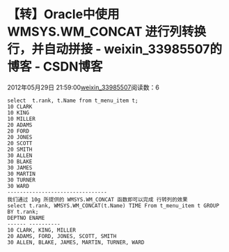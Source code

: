 # 【转】Oracle中使用WMSYS.WM_CONCAT 进行列转换行，并自动拼接 - weixin_33985507的博客 - CSDN博客
2012年05月29日 21:59:00[weixin_33985507](https://me.csdn.net/weixin_33985507)阅读数：6
```
select  t.rank, t.Name from t_menu_item t; 
10 CLARK 
10 KING 
10 MILLER 
20 ADAMS 
20 FORD 
20 JONES 
20 SCOTT 
20 SMITH 
30 ALLEN 
30 BLAKE 
30 JAMES 
30 MARTIN 
30 TURNER 
30 WARD 
-------------------------------- 
我们通过 10g 所提供的 WMSYS.WM_CONCAT 函数即可以完成 行转列的效果 
select t.rank, WMSYS.WM_CONCAT(t.Name) TIME From t_menu_item t GROUP BY t.rank; 
DEPTNO ENAME 
------ ---------- 
10 CLARK, KING, MILLER 
20 ADAMS, FORD, JONES, SCOTT, SMITH 
30 ALLEN, BLAKE, JAMES, MARTIN, TURNER, WARD
```
